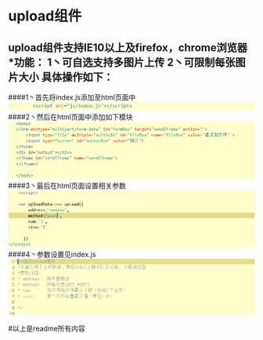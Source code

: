 upload组件
======
upload组件支持IE10以上及firefox，chrome浏览器
*功能： 1丶可自选支持多图片上传
        2丶可限制每张图片大小
具体操作如下：
--------
####1丶首先将index.js添加至html页面中
![](https://github.com/lidingkorol/js-upload-/raw/master/photo/QQ图片20160731112807.png) 
####2丶然后在html页面中添加如下模块
![](https://github.com/lidingkorol/js-upload-/raw/master/photo/QQ图片20160731113100.png)
####3丶最后在html页面设置相关参数
![](https://github.com/lidingkorol/js-upload-/raw/master/photo/QQ图片20160731113226.png)
####4丶参数设置见index.js
![](https://github.com/lidingkorol/js-upload-/raw/master/photo/QQ图片20160731113257.png)

#以上是readme所有内容
